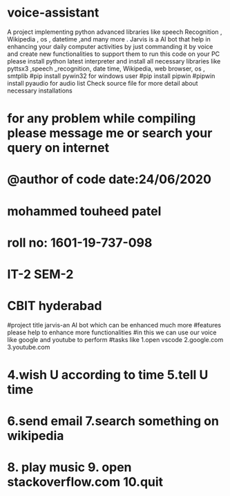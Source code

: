# voice-assistant
A project implementing python advanced libraries like speech Recognition , Wikipedia , os , datetime ,and many more . Jarvis  is a AI bot that help in enhancing your daily computer activities by just commanding it by voice and create new functionalities to support them to run this code on your PC please install python latest interpreter and install all necessary libraries like  pyttsx3 ,speech _recognition, date time, Wikipedia, web browser, os , smtplib 
#pip install pywin32 for windows user
#pip install pipwin 
#pipwin install pyaudio for audio list
 Check source file for more detail about necessary installations 
# for any problem while compiling please message me or search your query on internet
# @author of code date:24/06/2020
# mohammed touheed patel
# roll no: 1601-19-737-098
# IT-2 SEM-2 
# CBIT  hyderabad
#project title jarvis-an AI bot which can be enhanced much more
#features please help to enhance more functionalities
#in this we can use our voice like google and youtube to perform
#tasks like 1.open vscode 2.google.com 3.youtube.com 
# 4.wish U according to time 5.tell U time
# 6.send email 7.search something on wikipedia
# 8. play music 9. open stackoverflow.com 10.quit 

